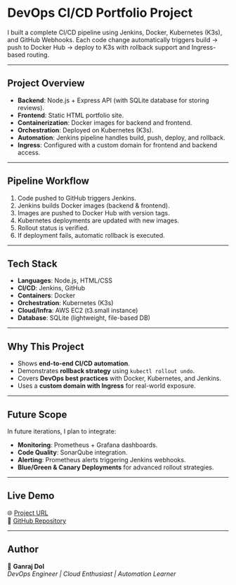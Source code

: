 # DevOps CI/CD Portfolio Project

I built a complete CI/CD pipeline using Jenkins, Docker, Kubernetes (K3s), and GitHub Webhooks. Each code change automatically triggers build → push to Docker Hub → deploy to K3s with rollback support and Ingress-based routing.

---

## Project Overview
- **Backend**: Node.js + Express API (with SQLite database for storing reviews).
- **Frontend**: Static HTML portfolio site.
- **Containerization**: Docker images for backend and frontend.
- **Orchestration**: Deployed on Kubernetes (K3s).
- **Automation**: Jenkins pipeline handles build, push, deploy, and rollback.
- **Ingress**: Configured with a custom domain for frontend and backend access.

---

## Pipeline Workflow
1. Code pushed to GitHub triggers Jenkins.
2. Jenkins builds Docker images (backend & frontend).
3. Images are pushed to Docker Hub with version tags.
4. Kubernetes deployments are updated with new images.
5. Rollout status is verified.
6. If deployment fails, automatic rollback is executed.

---

##  Tech Stack
- **Languages**: Node.js, HTML/CSS
- **CI/CD**: Jenkins, GitHub
- **Containers**: Docker
- **Orchestration**: Kubernetes (K3s)
- **Cloud/Infra**: AWS EC2 (t3.small instance)
- **Database**: SQLite (lightweight, file-based DB)

---

##  Why This Project
- Shows **end-to-end CI/CD automation**.
- Demonstrates **rollback strategy** using `kubectl rollout undo`.
- Covers **DevOps best practices** with Docker, Kubernetes, and Jenkins.
- Uses a **custom domain with Ingress** for real-world exposure.

---

## Future Scope
In future iterations, I plan to integrate:
- **Monitoring**: Prometheus + Grafana dashboards.
- **Code Quality**: SonarQube integration.
- **Alerting**: Prometheus alerts triggering Jenkins webhooks.
- **Blue/Green & Canary Deployments** for advanced rollout strategies.

---

##  Live Demo
🌐 [Project URL](https://cicd.devopsbyganraj.cloud)  
📂 [GitHub Repository](https://github.com/GANRAJ99215/devops-portfolio)

---

##  Author
👤 **Ganraj Dol**  
*DevOps Engineer | Cloud Enthusiast | Automation Learner*
